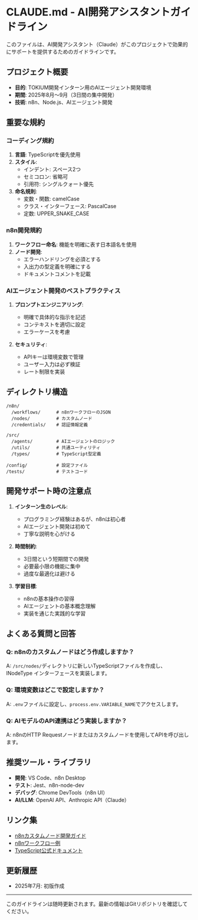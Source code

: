 # CLAUDE.md - AI開発アシスタントガイドライン

このファイルは、AI開発アシスタント（Claude）がこのプロジェクトで効果的にサポートを提供するためのガイドラインです。

## プロジェクト概要

- **目的**: TOKIUM開発インターン用のAIエージェント開発環境
- **期間**: 2025年8月〜9月（3日間の集中開発）
- **技術**: n8n、Node.js、AIエージェント開発

## 重要な規約

### コーディング規約

1. **言語**: TypeScriptを優先使用
2. **スタイル**: 
   - インデント: スペース2つ
   - セミコロン: 省略可
   - 引用符: シングルクォート優先
3. **命名規則**:
   - 変数・関数: camelCase
   - クラス・インターフェース: PascalCase
   - 定数: UPPER_SNAKE_CASE

### n8n開発規約

1. **ワークフロー命名**: 機能を明確に表す日本語名を使用
2. **ノード開発**:
   - エラーハンドリングを必須とする
   - 入出力の型定義を明確にする
   - ドキュメントコメントを記載

### AIエージェント開発のベストプラクティス

1. **プロンプトエンジニアリング**:
   - 明確で具体的な指示を記述
   - コンテキストを適切に設定
   - エラーケースを考慮

2. **セキュリティ**:
   - APIキーは環境変数で管理
   - ユーザー入力は必ず検証
   - レート制限を実装

## ディレクトリ構造

```
/n8n/
  /workflows/      # n8nワークフローのJSON
  /nodes/          # カスタムノード
  /credentials/    # 認証情報定義

/src/
  /agents/         # AIエージェントのロジック
  /utils/          # 共通ユーティリティ
  /types/          # TypeScript型定義

/config/           # 設定ファイル
/tests/            # テストコード
```

## 開発サポート時の注意点

1. **インターン生のレベル**:
   - プログラミング経験はあるが、n8nは初心者
   - AIエージェント開発は初めて
   - 丁寧な説明を心がける

2. **時間制約**:
   - 3日間という短期間での開発
   - 必要最小限の機能に集中
   - 過度な最適化は避ける

3. **学習目標**:
   - n8nの基本操作の習得
   - AIエージェントの基本概念理解
   - 実装を通じた実践的な学習

## よくある質問と回答

### Q: n8nのカスタムノードはどう作成しますか？
A: `/src/nodes/`ディレクトリに新しいTypeScriptファイルを作成し、INodeType インターフェースを実装します。

### Q: 環境変数はどこで設定しますか？
A: `.env`ファイルに設定し、`process.env.VARIABLE_NAME`でアクセスします。

### Q: AIモデルのAPI連携はどう実装しますか？
A: n8nのHTTP Requestノードまたはカスタムノードを使用してAPIを呼び出します。

## 推奨ツール・ライブラリ

- **開発**: VS Code、n8n Desktop
- **テスト**: Jest、n8n-node-dev
- **デバッグ**: Chrome DevTools（n8n UI）
- **AI/LLM**: OpenAI API、Anthropic API（Claude）

## リンク集

- [n8nカスタムノード開発ガイド](https://docs.n8n.io/integrations/creating-nodes/)
- [n8nワークフロー例](https://n8n.io/workflows/)
- [TypeScript公式ドキュメント](https://www.typescriptlang.org/docs/)

## 更新履歴

- 2025年7月: 初版作成

---

このガイドラインは随時更新されます。最新の情報はGitリポジトリを確認してください。